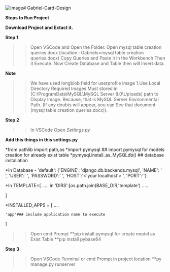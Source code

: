 ![image](https://github.com/Raju2452002/Gabriel-Card-Design/assets/143723276/55ab3843-b0f5-42c2-b5df-7f76d3362a93)# Gabriel-Card-Design

**Steps to Run Project**

**Download Project and Extact it.**

**Step 1**
>>Open VSCode and Open the Folder.
>>Open mysql table creation queries.docx (location : Gabriels>mysql table creation queries.docx)
>>Copy Queries and Paste it in the Workbench
>>Then it Execute.
>>Now Create Database and Table then will Insert data.

**Note**
>>We have used longblob field for userprofile image
  1.Use Local Directory Required Images Must stored in (C:\ProgramData\MySQL\MySQL Server 8.0\Uploads) path to Display Image.
  Because, that is MySQL Server Environmental Path.
  (If any doubts will appear, you can See that document (mysql table creation queries.docx)).

**Step 2**
>>In VSCode
>>Open _Settings.py_

**Add this things in this settings.py**

*from  pathlib import path,os
*import pymysql ## import pymysql for models creation for already exist table
*pymysql.install_as_MySQLdb() ## database installation

*In Database - 'default': {'ENGINE': 'django.db.backends.mysql',
                              'NAME': ' <your DB_name>',
                              'USER':'<your username> ',
                              'PASSWORD':'<your password> ',
                              'HOST':'<'your localhost'> ',
                              'PORT':'<your portnumber>'}
                              
*In TEMPLATE=[
              .....
              in 'DIRS':[os.path.join(BASE_DIR,'template')
              .....

]

*INSTALLED_APPS = [
    ....
    
    'app'### include application name to execute
]

>>Open cmd Prompt
>>**pip install pymysql for create model as Exist Table 
>>**pip install pybase64

**Step 3**
>>Open VSCode Terminal or cmd Prompt in project location 
>>**py manage.py runserver
  
